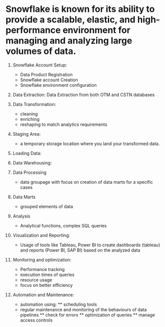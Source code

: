 # Snowflake is known for its ability to provide a scalable, elastic, and high-performance environment for managing and analyzing large volumes of data.

1. Snowflake Account Setup:
    * Data Product Registration
    * Snowflake account Creation
    * Snowflake environment configuration

2. Data Extraction:
Data Extraction from both OTM and CSTN databases

3. Data Transformation:
    * cleaning
    * enriching
    * reshaping to match analytics requirements 

4. Staging Area:
    * a temporary storage location where you land your transformed data. 

5. Loading Data:

6. Data Warehousing:

7. Data Processing
    * data groupage with focus on creation of data marts for a specific cases

8. Data Marts
    * grouped elements of data

9. Analysis
    * Analytical functions, complex SQL queries

10. Visualization and Reporting:
    * Usage of tools like Tableau, Power BI to create dashboards (tableau) and reports (Power BI, SAP BI) based on the analyzed data

11. Monitoring and optimization:
    * Performance tracking
    * execution times of queries
    * resource usage
    * focus on better efficiency

12. Automation and Maintenance:
    * automation using:
    **  scheduling tools
    * regular maintenance and monitoring of the behaviours of data pipelines
    ** check for errors
    ** optimization of queries
    ** manage access controls
